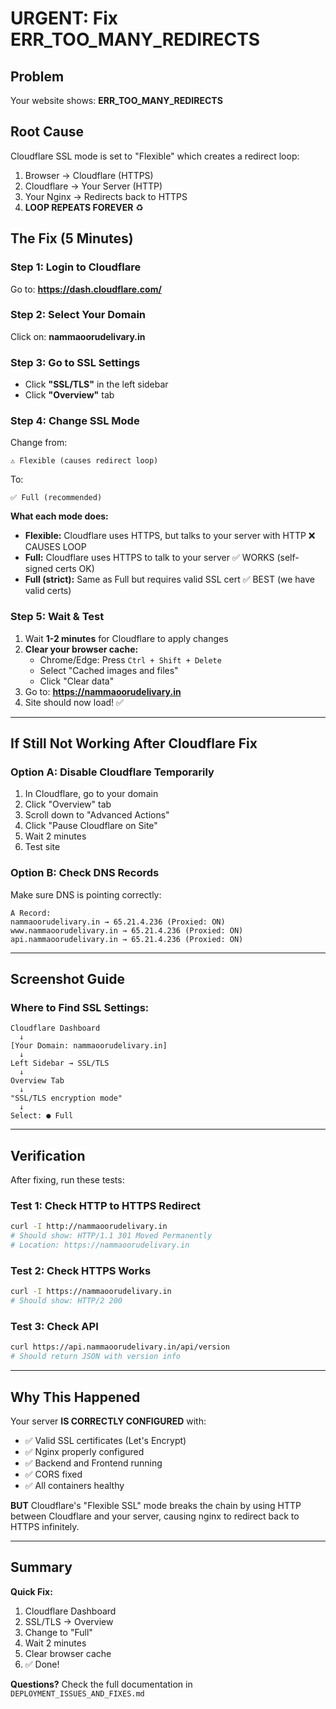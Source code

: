 # URGENT: Fix ERR_TOO_MANY_REDIRECTS

## Problem
Your website shows: **ERR_TOO_MANY_REDIRECTS**

## Root Cause
Cloudflare SSL mode is set to "Flexible" which creates a redirect loop:
1. Browser → Cloudflare (HTTPS)
2. Cloudflare → Your Server (HTTP)
3. Your Nginx → Redirects back to HTTPS
4. **LOOP REPEATS FOREVER** ♻️

## The Fix (5 Minutes)

### Step 1: Login to Cloudflare
Go to: **https://dash.cloudflare.com/**

### Step 2: Select Your Domain
Click on: **nammaoorudelivary.in**

### Step 3: Go to SSL Settings
- Click **"SSL/TLS"** in the left sidebar
- Click **"Overview"** tab

### Step 4: Change SSL Mode
Change from:
```
⚠️ Flexible (causes redirect loop)
```

To:
```
✅ Full (recommended)
```

**What each mode does:**
- **Flexible:** Cloudflare uses HTTPS, but talks to your server with HTTP ❌ CAUSES LOOP
- **Full:** Cloudflare uses HTTPS to talk to your server ✅ WORKS (self-signed certs OK)
- **Full (strict):** Same as Full but requires valid SSL cert ✅ BEST (we have valid certs)

### Step 5: Wait & Test
1. Wait **1-2 minutes** for Cloudflare to apply changes
2. **Clear your browser cache:**
   - Chrome/Edge: Press `Ctrl + Shift + Delete`
   - Select "Cached images and files"
   - Click "Clear data"
3. Go to: **https://nammaoorudelivary.in**
4. Site should now load! ✅

---

## If Still Not Working After Cloudflare Fix

### Option A: Disable Cloudflare Temporarily

1. In Cloudflare, go to your domain
2. Click "Overview" tab
3. Scroll down to "Advanced Actions"
4. Click "Pause Cloudflare on Site"
5. Wait 2 minutes
6. Test site

### Option B: Check DNS Records

Make sure DNS is pointing correctly:
```
A Record:
nammaoorudelivary.in → 65.21.4.236 (Proxied: ON)
www.nammaoorudelivary.in → 65.21.4.236 (Proxied: ON)
api.nammaoorudelivary.in → 65.21.4.236 (Proxied: ON)
```

---

## Screenshot Guide

### Where to Find SSL Settings:

```
Cloudflare Dashboard
  ↓
[Your Domain: nammaoorudelivary.in]
  ↓
Left Sidebar → SSL/TLS
  ↓
Overview Tab
  ↓
"SSL/TLS encryption mode"
  ↓
Select: ● Full
```

---

## Verification

After fixing, run these tests:

### Test 1: Check HTTP to HTTPS Redirect
```bash
curl -I http://nammaoorudelivary.in
# Should show: HTTP/1.1 301 Moved Permanently
# Location: https://nammaoorudelivary.in
```

### Test 2: Check HTTPS Works
```bash
curl -I https://nammaoorudelivary.in
# Should show: HTTP/2 200
```

### Test 3: Check API
```bash
curl https://api.nammaoorudelivary.in/api/version
# Should return JSON with version info
```

---

## Why This Happened

Your server **IS CORRECTLY CONFIGURED** with:
- ✅ Valid SSL certificates (Let's Encrypt)
- ✅ Nginx properly configured
- ✅ Backend and Frontend running
- ✅ CORS fixed
- ✅ All containers healthy

**BUT** Cloudflare's "Flexible SSL" mode breaks the chain by using HTTP between Cloudflare and your server, causing nginx to redirect back to HTTPS infinitely.

---

## Summary

**Quick Fix:**
1. Cloudflare Dashboard
2. SSL/TLS → Overview
3. Change to "Full"
4. Wait 2 minutes
5. Clear browser cache
6. ✅ Done!

**Questions?** Check the full documentation in `DEPLOYMENT_ISSUES_AND_FIXES.md`
